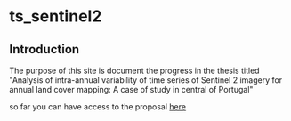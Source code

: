 # ts_sentinel2 

## Introduction
The purpose of this site is document the progress in the thesis titled "Analysis of intra-annual variability of time series of Sentinel 2 imagery for annual land cover mapping: A case of study in central of Portugal"

so far you can have access to the proposal [here]( https://williamamartinez.github.io/ts_sentinel2/ToolR/How_to_remove_outliers_in_time_series.html)
